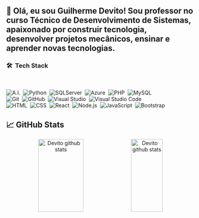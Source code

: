
## 👋 Olá, eu sou Guilherme Devito! Sou professor no curso Técnico de Desenvolvimento de Sistemas, apaixonado por construir tecnologia, desenvolver projetos mecânicos, ensinar e aprender novas tecnologias.

### 🛠 &nbsp;Tech Stack

<br />

![A.I.](https://img.shields.io/badge/-A.I.-292D3E?style=flat&logo=microsoft)&nbsp;
![Python](https://img.shields.io/badge/python-292D3E?style=flat&logo=python&logoColor=yellow)&nbsp;
![SQLServer](https://img.shields.io/badge/-SQLServer-292D3E?style=flat&logo=microsoft-sql-server)&nbsp;
![Azure](https://img.shields.io/badge/-Azure-292D3E?style=flat&logo=microsoft-azure&logoColor=blue)&nbsp;
![PHP](https://img.shields.io/badge/-PHP-292D3E?style=flat&logo=php)&nbsp;
![MySQL](https://img.shields.io/badge/-MySQL-292D3E?style=flat&logo=MySQL)&nbsp;
<br />
![Git](https://img.shields.io/badge/-Git-292D3E?style=flat&logo=git)&nbsp;
![GitHub](https://img.shields.io/badge/-GitHub-292D3E?style=flat&logo=github)&nbsp;
![Visual Studio](https://img.shields.io/badge/-Visual%20Studio-292D3E?style=flat&logo=visual-studio&logoColor=884DC4)&nbsp;
![Visual Studio Code](https://img.shields.io/badge/-Visual%20Studio%20Code-292D3E?style=flat&logo=visual-studio-code&logoColor=007ACC)&nbsp;
<br />
![HTML](https://img.shields.io/badge/-HTML-292D3E?style=flat&logo=HTML5)&nbsp;
![CSS](https://img.shields.io/badge/-CSS-292D3E?style=flat&logo=CSS3&logoColor=1572B6)&nbsp;
![React](https://img.shields.io/badge/-React-292D3E?style=flat&logo=react)&nbsp;
![Node.js](https://img.shields.io/badge/-Node.js-292D3E?style=flat&logo=node.js)&nbsp;
![JavaScript](https://img.shields.io/badge/-JavaScript-292D3E?style=flat&logo=javascript)&nbsp;
![Bootstrap](https://img.shields.io/badge/-Bootstrap-292D3E?style=flat&logo=bootstrap&logoColor=563D7C)

## &#x1f4c8; GitHub Stats

<div align="center">  
  <img width="49%" height="195px" src="https://github-readme-stats.vercel.app/api?username=Devito552&show_icons=true&count_private=true&hide_border=true&theme=radical" alt="Devito github stats" /> 
  <img width="41%" height="195px" src="https://github-readme-stats.vercel.app/api/top-langs/?username=Devito552&layout=compact&hide_border=true&title_color=9400D3&text_color=c9d1d9&bg_color=0d1117"  alt="Devito github stats" />
</div>
 

 
